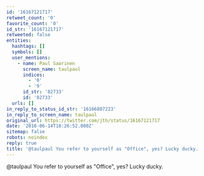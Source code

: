 ```yaml
---
id: '16167121717'
retweet_count: '0'
favorite_count: '0'
id_str: '16167121717'
retweeted: false
entities:
  hashtags: []
  symbols: []
  user_mentions:
    - name: Paul Saarinen
      screen_name: taulpaul
      indices:
        - '0'
        - '9'
      id_str: '82733'
      id: '82733'
  urls: []
in_reply_to_status_id_str: '16166807223'
in_reply_to_screen_name: taulpaul
original_url: https://twitter.com/jth/status/16167121717
date: '2010-06-14T18:26:52.000Z'
sitemap: false
robots: noindex
reply: true
title: '@taulpaul You refer to yourself as "Office", yes? Lucky ducky.'
---
```


@taulpaul You refer to yourself as "Office", yes? Lucky ducky.